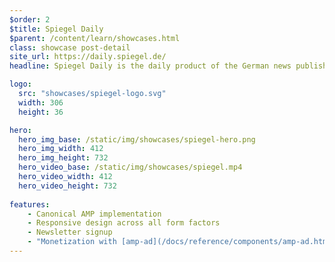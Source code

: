 ```yaml
---
$order: 2
$title: Spiegel Daily
$parent: /content/learn/showcases.html
class: showcase post-detail
site_url: https://daily.spiegel.de/
headline: Spiegel Daily is the daily product of the German news publisher, Spiegel Online. They built their entire site with AMP to capitalize on AMP’s speed and reliability across all devices. The site is fast, responsive, and retains their brand identity.

logo:
  src: "showcases/spiegel-logo.svg"
  width: 306
  height: 36

hero:
  hero_img_base: /static/img/showcases/spiegel-hero.png
  hero_img_width: 412
  hero_img_height: 732
  hero_video_base: /static/img/showcases/spiegel.mp4
  hero_video_width: 412
  hero_video_height: 732
  
features:
    - Canonical AMP implementation
    - Responsive design across all form factors
    - Newsletter signup
    - "Monetization with [amp-ad](/docs/reference/components/amp-ad.html)"
---
```

